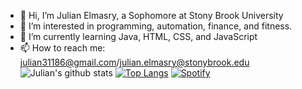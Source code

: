 - 👋 Hi, I’m Julian Elmasry, a Sophomore at Stony Brook University
- 👀 I’m interested in programming, automation, finance, and fitness.
- 🌱 I’m currently learning Java, HTML, CSS, and JavaScript
- 📫 How to reach me: julian31186@gmail.com/julian.elmasry@stonybrook.edu
![Julian's github stats](https://github-readme-stats.vercel.app/api?username=julian31186)
[![Top Langs](https://github-readme-stats.vercel.app/api/top-langs/?username=julian31186)](https://github.com/julian31186/github-readme-stats)
[![Spotify](https://novatorem-chi-eight-71.vercel.app//api/spotify)](https://open.spotify.com/user/julian31186)
